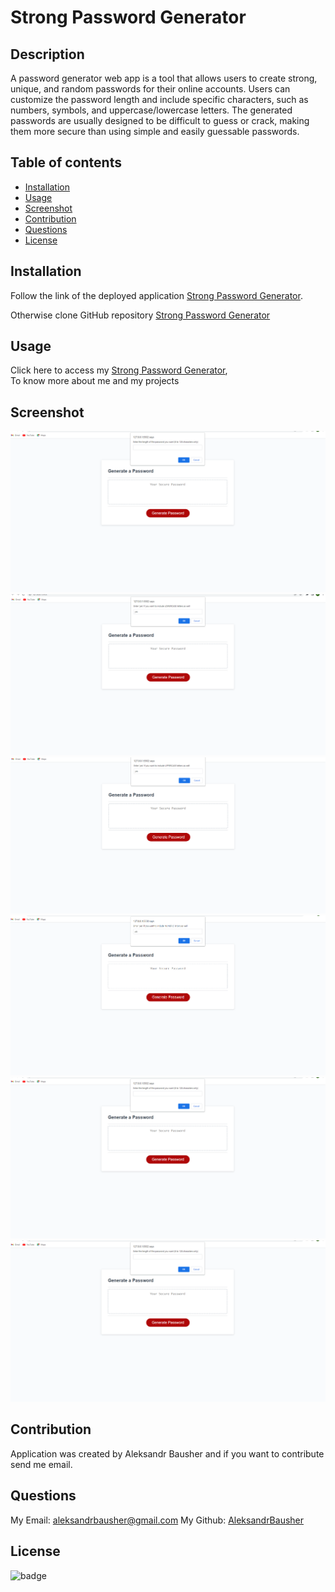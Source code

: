 # Strong Password Generator

## Description

A password generator web app is a tool that allows users to create strong, unique, and random passwords for their online accounts. Users can customize the password length and include specific characters, such as numbers, symbols, and uppercase/lowercase letters. The generated passwords are usually designed to be difficult to guess or crack, making them more secure than using simple and easily guessable passwords.

## Table of contents

- [Installation](#installation)
- [Usage](#usage)
- [Screenshot](#screenshot)
- [Contribution](#contribution)
- [Questions](#questions)
- [License](#license)

## Installation

Follow the link of the deployed application [Strong Password Generator](https://aleksandrbausher.github.io/strong-password-generator).

Otherwise clone GitHub repository [Strong Password Generator](https://github.com/AleksandrBausher/strong-password-generator)

## Usage
Click here to access my [Strong Password Generator](https://aleksandrbausher.github.io/strong-password-generator/),<br />
To know more about me and my projects

## Screenshot
![First Prompt](./images/screenshot1.png "First Prompt")
![Second Prompt](./images/screenshot2.png "Second Prompt")
![Third Prompt](./images/screenshot3.png "Third Prompt")
![Fourth Prompt](./images/screenshot4.png "Fourth Prompt")
![Fifth Prompt](./images/screenshot1.png "Fifth Prompt")
![Generated Password](./images/screenshot1.png "Generated Password")


## Contribution

Application was created by Aleksandr Bausher and if you want to contribute send me email.

## Questions

My Email:
[aleksandrbausher@gmail.com](mailto:aleksandrbausher@gmail.com)
My Github:
[AleksandrBausher](https://github.com/aleksandrbausher)

## License

![badge](https://img.shields.io/badge/license-MIT-blue)
